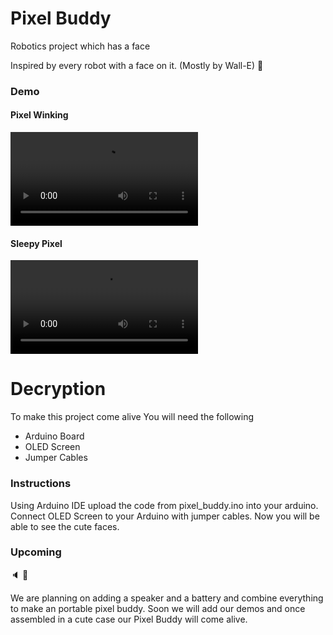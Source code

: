 # Pixel Buddy
Robotics project which has a face

Inspired by every robot with a face on it. (Mostly by Wall-E)  :robot:

### Demo
#### Pixel Winking

![](winking_pixel.mov)

#### Sleepy Pixel
![](sleeping_pixel.mov)

# Decryption
To make this project come alive You will need the following
- Arduino Board
- OLED Screen
- Jumper Cables

### Instructions
Using Arduino IDE upload the code from pixel_buddy.ino into your arduino.
Connect OLED Screen to your Arduino with jumper cables.
Now you will be able to see the cute faces.

### Upcoming
:speaker: :battery:

We are planning on adding a speaker  and a battery and combine everything to make an portable pixel buddy.
Soon we will add our demos and once assembled in a cute case our Pixel Buddy will come alive.

